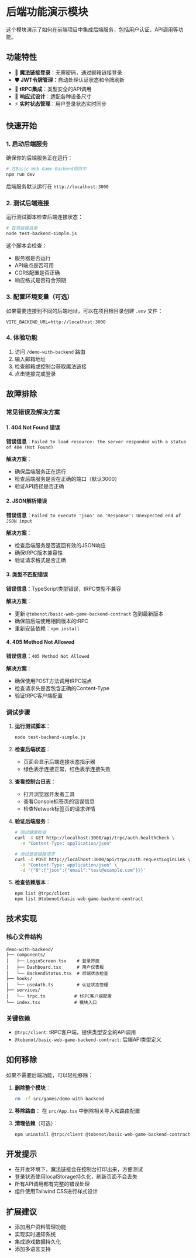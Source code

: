 # 后端功能演示模块

这个模块演示了如何在前端项目中集成后端服务，包括用户认证、API调用等功能。

## 功能特性

- 🔐 **魔法链接登录**：无需密码，通过邮箱链接登录
- 🛡️ **JWT令牌管理**：自动处理认证状态和令牌刷新
- 📡 **tRPC集成**：类型安全的API调用
- 📱 **响应式设计**：适配各种设备尺寸
- ⚡ **实时状态管理**：用户登录状态实时同步

## 快速开始

### 1. 启动后端服务

确保你的后端服务正在运行：
```bash
# 在Basic-Web-Game-Backend项目中
npm run dev
```

后端服务默认运行在 `http://localhost:3000`

### 2. 测试后端连接

运行测试脚本检查后端连接状态：
```bash
# 在项目根目录
node test-backend-simple.js
```

这个脚本会检查：
- 服务器是否运行
- API端点是否可用
- CORS配置是否正确
- 响应格式是否符合预期

### 3. 配置环境变量（可选）

如果需要连接到不同的后端地址，可以在项目根目录创建 `.env` 文件：
```env
VITE_BACKEND_URL=http://localhost:3000
```

### 4. 体验功能

1. 访问 `/demo-with-backend` 路由
2. 输入邮箱地址
3. 检查邮箱或控制台获取魔法链接
4. 点击链接完成登录

## 故障排除

### 常见错误及解决方案

#### 1. 404 Not Found 错误
**错误信息**：`Failed to load resource: the server responded with a status of 404 (Not Found)`

**解决方案**：
- 确保后端服务正在运行
- 检查后端服务是否在正确的端口（默认3000）
- 验证API路径是否正确

#### 2. JSON解析错误
**错误信息**：`Failed to execute 'json' on 'Response': Unexpected end of JSON input`

**解决方案**：
- 检查后端服务是否返回有效的JSON响应
- 确保tRPC版本兼容性
- 验证请求格式是否正确

#### 3. 类型不匹配错误
**错误信息**：TypeScript类型错误，tRPC类型不兼容

**解决方案**：
- 更新 `@tobenot/basic-web-game-backend-contract` 包到最新版本
- 确保前后端使用相同版本的tRPC
- 重新安装依赖：`npm install`

#### 4. 405 Method Not Allowed
**错误信息**：`405 Method Not Allowed`

**解决方案**：
- 确保使用POST方法调用tRPC端点
- 检查请求头是否包含正确的Content-Type
- 验证tRPC客户端配置

### 调试步骤

1. **运行测试脚本**：
   ```bash
   node test-backend-simple.js
   ```

2. **检查后端状态**：
   - 页面会显示后端连接状态指示器
   - 绿色表示连接正常，红色表示连接失败

3. **查看控制台日志**：
   - 打开浏览器开发者工具
   - 查看Console标签页的错误信息
   - 检查Network标签页的请求详情

4. **验证后端服务**：
   ```bash
   # 测试健康检查
   curl -X GET http://localhost:3000/api/trpc/auth.healthCheck \
     -H "Content-Type: application/json"
   
   # 测试登录链接请求
   curl -X POST http://localhost:3000/api/trpc/auth.requestLoginLink \
     -H "Content-Type: application/json" \
     -d '{"0":{"json":{"email":"test@example.com"}}}'
   ```

5. **检查依赖版本**：
   ```bash
   npm list @trpc/client
   npm list @tobenot/basic-web-game-backend-contract
   ```

## 技术实现

### 核心文件结构

```
demo-with-backend/
├── components/
│   ├── LoginScreen.tsx    # 登录界面
│   ├── Dashboard.tsx      # 用户仪表板
│   └── BackendStatus.tsx  # 后端状态检查
├── hooks/
│   └── useAuth.ts         # 认证状态管理
├── services/
│   └── trpc.ts           # tRPC客户端配置
└── index.tsx             # 模块入口
```

### 关键依赖

- `@trpc/client`: tRPC客户端，提供类型安全的API调用
- `@tobenot/basic-web-game-backend-contract`: 后端API类型定义

## 如何移除

如果不需要后端功能，可以轻松移除：

1. **删除整个模块**：
   ```bash
   rm -rf src/games/demo-with-backend
   ```

2. **移除路由**：
   在 `src/App.tsx` 中删除相关导入和路由配置

3. **清理依赖**（可选）：
   ```bash
   npm uninstall @trpc/client @tobenot/basic-web-game-backend-contract
   ```

## 开发提示

- 在开发环境下，魔法链接会在控制台打印出来，方便测试
- 登录状态使用localStorage持久化，刷新页面不会丢失
- 所有API调用都有完整的错误处理
- 组件使用Tailwind CSS进行样式设计

## 扩展建议

- 添加用户资料管理功能
- 实现实时通知系统
- 集成游戏数据持久化
- 添加多语言支持 